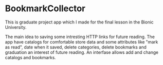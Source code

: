 # BookmarkCollector
This is graduate project app which I made for the final lesson in the Bionic University. 

The main idea to saving some intresting HTTP links for future reading. The app have catalogs for comfortable store data and some attributes like "mark as read", date when it saved, delete categories, delete bookmarks and graduation an interest of future reading. An interfase allows add and change catalogs and bookmarks.

